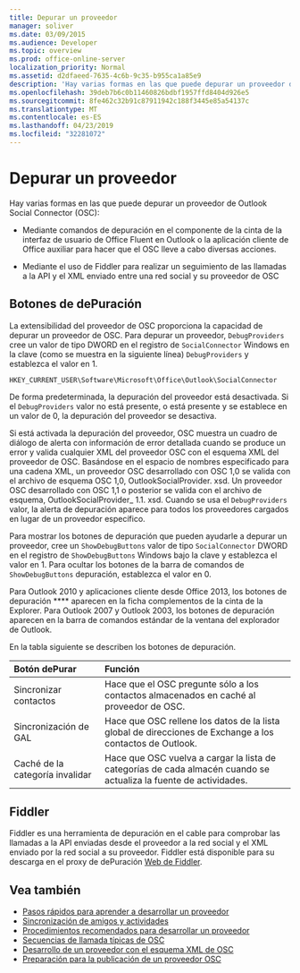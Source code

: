 ```yaml
---
title: Depurar un proveedor
manager: soliver
ms.date: 03/09/2015
ms.audience: Developer
ms.topic: overview
ms.prod: office-online-server
localization_priority: Normal
ms.assetid: d2dfaeed-7635-4c6b-9c35-b955ca1a85e9
description: 'Hay varias formas en las que puede depurar un proveedor de Outlook Social Connector (OSC):'
ms.openlocfilehash: 39deb7b6c0b11460826bdbf1957ffd8404d926e5
ms.sourcegitcommit: 8fe462c32b91c87911942c188f3445e85a54137c
ms.translationtype: MT
ms.contentlocale: es-ES
ms.lasthandoff: 04/23/2019
ms.locfileid: "32281072"
---
```

# <a name="debugging-a-provider"></a>Depurar un proveedor

Hay varias formas en las que puede depurar un proveedor de Outlook Social Connector (OSC): 
  
- Mediante comandos de depuración en el componente de la cinta de la interfaz de usuario de Office Fluent en Outlook o la aplicación cliente de Office auxiliar para hacer que el OSC lleve a cabo diversas acciones.
    
- Mediante el uso de Fiddler para realizar un seguimiento de las llamadas a la API y el XML enviado entre una red social y su proveedor de OSC
    
## <a name="debug-buttons"></a>Botones de dePuración

La extensibilidad del proveedor de OSC proporciona la capacidad de depurar un proveedor de OSC. Para depurar un proveedor, `DebugProviders` cree un valor de tipo DWORD en el registro de `SocialConnector` Windows en la clave (como se muestra en la siguiente línea) `DebugProviders` y establezca el valor en 1. 
  
`HKEY_CURRENT_USER\Software\Microsoft\Office\Outlook\SocialConnector`
  
De forma predeterminada, la depuración del proveedor está desactivada. Si el `DebugProviders` valor no está presente, o está presente y se establece en un valor de 0, la depuración del proveedor se desactiva. 
  
Si está activada la depuración del proveedor, OSC muestra un cuadro de diálogo de alerta con información de error detallada cuando se produce un error y valida cualquier XML del proveedor OSC con el esquema XML del proveedor de OSC. Basándose en el espacio de nombres especificado para una cadena XML, un proveedor OSC desarrollado con OSC 1,0 se valida con el archivo de esquema OSC 1,0, OutlookSocialProvider. xsd. Un proveedor OSC desarrollado con OSC 1,1 o posterior se valida con el archivo de esquema, OutlookSocialProvider_ 1.1. xsd. Cuando se usa el `DebugProviders` valor, la alerta de depuración aparece para todos los proveedores cargados en lugar de un proveedor específico. 
  
Para mostrar los botones de depuración que pueden ayudarle a depurar un proveedor, cree un `ShowDebugButtons` valor de tipo `SocialConnector` DWORD en el registro de `ShowDebugButtons` Windows bajo la clave y establezca el valor en 1. Para ocultar los botones de la barra de comandos de `ShowDebugButtons` depuración, establezca el valor en 0. 
  
Para Outlook 2010 y aplicaciones cliente desde Office 2013, los botones de depuración **** aparecen en la ficha complementos de la cinta de la Explorer. Para Outlook 2007 y Outlook 2003, los botones de depuración aparecen en la barra de comandos estándar de la ventana del explorador de Outlook. 
  
En la tabla siguiente se describen los botones de depuración.
  
|**Botón dePurar**|**Función**|
|:-----|:-----|
|Sincronizar contactos  <br/> |Hace que el OSC pregunte sólo a los contactos almacenados en caché al proveedor de OSC.  <br/> |
|Sincronización de GAL  <br/> |Hace que OSC rellene los datos de la lista global de direcciones de Exchange a los contactos de Outlook.  <br/> |
|Caché de la categoría invalidar  <br/> |Hace que OSC vuelva a cargar la lista de categorías de cada almacén cuando se actualiza la fuente de actividades.  <br/> |
   
## <a name="fiddler"></a>Fiddler

Fiddler es una herramienta de depuración en el cable para comprobar las llamadas a la API enviadas desde el proveedor a la red social y el XML enviado por la red social a su proveedor. Fiddler está disponible para su descarga en el proxy de dePuración [Web de Fiddler](https://www.fiddler2.com/fiddler2/version.asp).
  
## <a name="see-also"></a>Vea también

- [Pasos rápidos para aprender a desarrollar un proveedor](quick-steps-for-learning-to-develop-a-provider.md)  
- [Sincronización de amigos y actividades](synchronizing-friends-and-activities.md) 
- [Procedimientos recomendados para desarrollar un proveedor](best-practices-for-developing-a-provider.md)
- [Secuencias de llamada típicas de OSC](osc-typical-calling-sequences.md)  
- [Desarrollo de un proveedor con el esquema XML de OSC](developing-a-provider-with-the-osc-xml-schema.md)  
- [Preparación para la publicación de un proveedor OSC](getting-ready-to-release-an-osc-provider.md)

